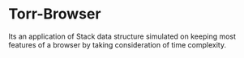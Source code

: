 # Torr-Browser
Its an application of Stack data structure simulated on keeping most features of a browser by taking consideration of time complexity.
